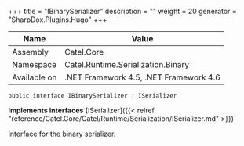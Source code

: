

+++
title = "IBinarySerializer" 
description = ""
weight = 20
generator = "SharpDox.Plugins.Hugo"
+++

Name|Value
---|---
Assembly|Catel.Core
Namespace|Catel.Runtime.Serialization.Binary
Available on|.NET Framework 4.5, .NET Framework 4.6

```
public interface IBinarySerializer : ISerializer
```

**Implements interfaces**
[ISerializer]({{< relref "reference/Catel.Core/Catel/Runtime/Serialization/ISerializer.md" >}})

Interface for the binary serializer.

